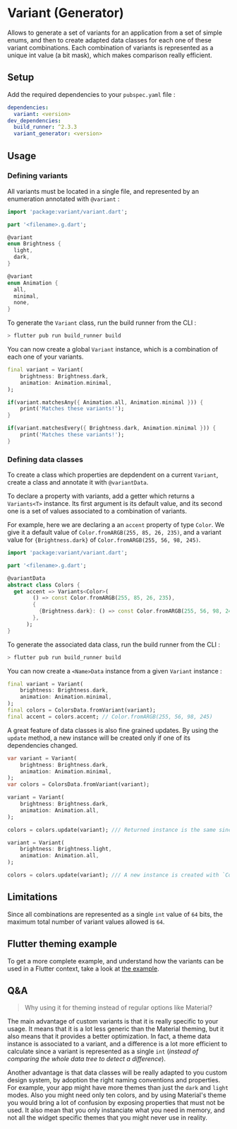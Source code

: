 # Variant (Generator)

Allows to generate a set of variants for an application from a set of simple enums, and then to create adapted data classes for each one of these variant combinations. Each combination of variants is represented as a unique int value (a bit mask), which makes comparison really efficient.

## Setup

Add the required dependencies to your `pubspec.yaml` file :

```yaml
dependencies:
  variant: <version>
dev_dependencies:
  build_runner: ^2.3.3
  variant_generator: <version>
```

## Usage

### Defining variants

All variants must be located in a single file, and represented by an enumeration annotated with `@variant` :

```dart
import 'package:variant/variant.dart';

part '<filename>.g.dart';

@variant
enum Brightness {
  light,
  dark,
}

@variant
enum Animation {
  all,
  minimal,
  none,
}
```

To generate the `Variant` class, run the build runner from the CLI : 

```bash
> flutter pub run build_runner build
```

You can now create a global `Variant` instance, which is a combination of each one of your variants.

```dart
final variant = Variant(
    brightness: Brightness.dark,
    animation: Animation.minimal,
);

if(variant.matchesAny({ Animation.all, Animation.minimal })) {
    print('Matches these variants!');
}

if(variant.matchesEvery({ Brightness.dark, Animation.minimal })) {
    print('Matches these variants!');
}
```

### Defining data classes

To create a class which properties are depdendent on a current `Variant`, create a class and annotate it with `@variantData`.

To declare a property with variants, add a getter which returns a `Variants<T>` instance. Its first argument is its default value, and its second one is a set of values associated to a combination of variants.

For example, here we are declaring a an `accent` property of type `Color`. We give it a default value of `Color.fromARGB(255, 85, 26, 235)`, and a variant value for `{Brightness.dark}` of `Color.fromARGB(255, 56, 98, 245)`.

```dart
import 'package:variant/variant.dart';

part '<filename>.g.dart';

@variantData
abstract class Colors {
  get accent => Variants<Color>(
        () => const Color.fromARGB(255, 85, 26, 235),
        {
          {Brightness.dark}: () => const Color.fromARGB(255, 56, 98, 245),
        },
      );
}
```

To generate the associated data class, run the build runner from the CLI : 

```bash
> flutter pub run build_runner build
```

You can now create a `<Name>Data` instance from a given `Variant` instance :

```dart
final variant = Variant(
    brightness: Brightness.dark,
    animation: Animation.minimal,
);
final colors = ColorsData.fromVariant(variant);
final accent = colors.accent; // Color.fromARGB(255, 56, 98, 245)
```

A great feature of data classes is also fine grained updates. By using the `update` method, a new instance will be created only if one of its dependencies changed.

```dart
var variant = Variant(
    brightness: Brightness.dark,
    animation: Animation.minimal,
);
var colors = ColorsData.fromVariant(variant);

variant = Variant(
    brightness: Brightness.dark,
    animation: Animation.all,
);

colors = colors.update(variant); /// Returned instance is the same since none of its properties depends on Animation.all or Animation.minimal.

variant = Variant(
    brightness: Brightness.light,
    animation: Animation.all,
);

colors = colors.update(variant); /// A new instance is created with `ColorsData.fromVariant(variant)` because `Brightness.dark` changed.


```

## Limitations

Since all combinations are represented as a single `int` value of `64` bits, the maximum total number of variant values allowed is `64`.

## Flutter theming example

To get a more complete example, and understand how the variants can be used in a Flutter context, take a look at [the example](https://github.com/aloisdeniel/variant/tree/main/packages/flutter_example).

## Q&A

> Why using it for theming instead of regular options like Material?

The main advantage of custom variants is that it is really specific to your usage. It means that it is a lot less generic than the Material theming, but it also means that it provides a better optimization. In fact, a theme data instance is associated to a variant, and a difference is a lot more efficient to calculate since a variant is represented as a single `int` (*instead of comparing the whole data tree to detect a difference*).

Another advantage is that data classes will be really adapted to you custom design system, by adoption the right naming conventions and properties. For example, your app might have more themes than just the `dark` and `light` modes. Also you might need only ten colors, and by using Material's theme you would bring a lot of confusion by exposing properties that must not be used. It also mean that you only instanciate what you need in memory, and not all the widget specific themes that you might never use in reality.
